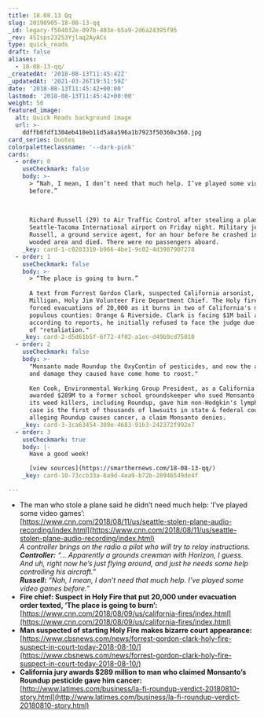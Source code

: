 ```yaml
---
title: 18.08.13 Qq
slug: 20190905-18-08-13-qq
_id: legacy-f504032e-097b-403e-b5a9-2d6a24395f95
_rev: 45Isps23253Yjlaq2AyACs
type: quick_reads
draft: false
aliases:
  - 18-08-13-qq/
_createdAt: '2018-08-13T11:45:42Z'
_updatedAt: '2021-03-26T19:51:59Z'
date: '2018-08-13T11:45:42+00:00'
lastmod: '2018-08-13T11:45:42+00:00'
weight: 50
featured_image:
  alt: Quick Reads background image
  url: >-
    ddffb0fdf1304eb410eb11d5a8a596a1b7923f50360x360.jpg
card_series: Quotes
colorpaletteclassname: '--dark-pink'
cards:
  - order: 0
    useCheckmark: false
    body: >-
      > “Nah, I mean, I don’t need that much help. I’ve played some video games
      before.”  
        
        
        
      Richard Russell (29) to Air Traffic Control after stealing a plane at
      Seattle-Tacoma International airport on Friday night. Military jets chased
      Russell, a ground service agent, for an hour before he crashed into a
      wooded area and died. There were no passengers aboard.
    _key: card-1-c0203310-b966-4be1-9c02-4d3907907278
  - order: 1
    useCheckmark: false
    body: >-
      > “The place is going to burn.”  
        
      A text from Forrest Gordon Clark, suspected California arsonist, to Mike
      Milligan, Holy Jim Volunteer Fire Department Chief. The Holy fire has
      forced evacuations of 20,000 as it burns in two of California's most
      populous counties: Orange & Riverside. Clark is facing $1M bail and
      according to reports, he initially refused to face the judge due to fears
      of "retaliation."
    _key: card-2-d5d61b5f-6f72-4f02-a1ec-d49b9cd75010
  - order: 2
    useCheckmark: false
    body: >-
      "Monsanto made Roundup the OxyContin of pesticides, and now the addiction
      and damage they caused have come home to roost."  
        
      Ken Cook, Environmental Working Group President, as a California jury
      awarded $289M to a former school groundskeeper who sued Monsanto saying
      its weed killers, including Roundup, gave him non-Hodgkin's lymphoma. The
      case is the first of thousands of lawsuits in state & federal courts
      alleging Roundup causes cancer, a claim Monsanto denies.
    _key: card-3-3ca63454-309e-4683-91b3-242372f992e7
  - order: 3
    useCheckmark: true
    body: |-
      Have a good week!

      [view sources](https://smarthernews.com/18-08-13-qq/)
    _key: card-10-73ccb33a-6a9d-4ea9-b72b-28946549de4f

---
```

* The man who stole a plane said he didn’t need much help: ‘I’ve played some video games’:  
[https://www.cnn.com/2018/08/11/us/seattle-stolen-plane-audio-recording/index.html](https://www.cnn.com/2018/08/11/us/seattle-stolen-plane-audio-recording/index.html)  
_A controller brings on the radio a pilot who will try to relay instructions._  
_**Controller:** “… Apparently a grounds crewman with Horizon, I guess. And uh, right now he’s just flying around, and just he needs some help controlling his aircraft.”_  
_**Russell:** “Nah, I mean, I don’t need that much help. I’ve played some video games before.”_
* **Fire chief: Suspect in Holy Fire that put 20,000 under evacuation order texted, ‘The place is going to burn’:**  
[https://www.cnn.com/2018/08/09/us/california-fires/index.html](https://www.cnn.com/2018/08/09/us/california-fires/index.html)
* **Man suspected of starting Holy Fire makes bizarre court appearance:**  
[https://www.cbsnews.com/news/forrest-gordon-clark-holy-fire-suspect-in-court-today-2018-08-10/](https://www.cbsnews.com/news/forrest-gordon-clark-holy-fire-suspect-in-court-today-2018-08-10/)
* **California jury awards $289 million to man who claimed Monsanto’s Roundup pesticide gave him cancer:**  
[http://www.latimes.com/business/la-fi-roundup-verdict-20180810-story.html](http://www.latimes.com/business/la-fi-roundup-verdict-20180810-story.html)